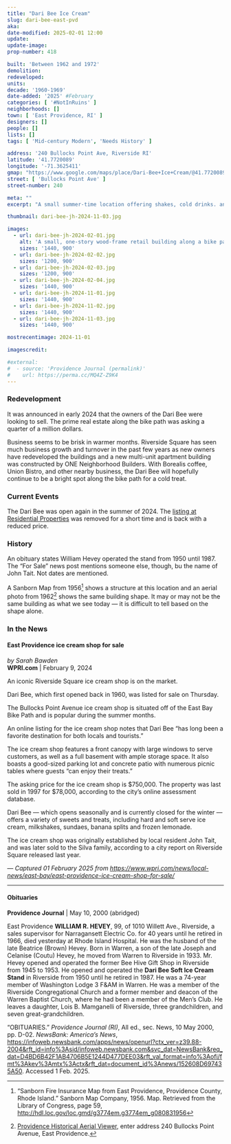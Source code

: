 ```yaml
---
title: "Dari Bee Ice Cream"
slug: dari-bee-east-pvd
aka:
date-modified: 2025-02-01 12:00
update:
update-image:
prop-number: 418

built: 'Between 1962 and 1972'
demolition:
redeveloped:
units:
decade: '1960-1969'
date-added: '2025' #February
categories: [ '#NotInRuins' ]
neighborhoods: []
town: [ 'East Providence, RI' ]
designers: []
people: []
lists: []
tags: [ 'Mid-century Modern', 'Needs History' ]

address: '240 Bullocks Point Ave, Riverside RI'
latitude: '41.7720089'
longitude: '-71.3625411'
gmap: "https://www.google.com/maps/place/Dari-Bee+Ice+Cream/@41.7720089,-71.3625411,85m/data=!3m1!1e3!4m6!3m5!1s0x89e4503e30b75243:0x54d4565c91899794!8m2!3d41.7719824!4d-71.3623983!16s%2Fg%2F1tffqc3f?entry=ttu&g_ep=EgoyMDI1MDEyOS4xIKXMDSoJLDEwMjExMjMzSAFQAw%3D%3D"
street: [ 'Bullocks Point Ave' ]
street-number: 240

meta: ""
excerpt: "A small summer-time location offering shakes, cold drinks. and ice cream along the East Bay Bike Path"

thumbnail: dari-bee-jh-2024-11-03.jpg

images:
  - url: dari-bee-jh-2024-02-01.jpg
    alt: 'A small, one-story wood-frame retail building along a bike path and former train track bed. There are wide, flat commercial windows and the roof has a deep overhang on the front and sides. The rear wall is cinder block.'
    sizes: '1440, 900'
  - url: dari-bee-jh-2024-02-02.jpg
    sizes: '1200, 900'
  - url: dari-bee-jh-2024-02-03.jpg
    sizes: '1200, 900'
  - url: dari-bee-jh-2024-02-04.jpg
    sizes: '1440, 900'
  - url: dari-bee-jh-2024-11-01.jpg
    sizes: '1440, 900'
  - url: dari-bee-jh-2024-11-02.jpg
    sizes: '1440, 900'
  - url: dari-bee-jh-2024-11-03.jpg
    sizes: '1440, 900'

mostrecentimage: 2024-11-01

imagescredit:

#external:
#  - source: 'Providence Journal (permalink)'
#    url: https://perma.cc/MQ4Z-Z9K4
---
```


### Redevelopment

It was announced in early 2024 that the owners of the Dari Bee were looking to sell. The prime real estate along the bike path was asking a quarter of a million dollars.

Business seems to be brisk in warmer months. Riverside Square has seen much business growth and turnover in the past few years as new owners have redeveloped the buildings and a new multi-unit apartment building was constructed by ONE Neighborhood Builders. With Borealis coffee, Union Bistro, and other nearby business, the Dari Bee will hopefully continue to be a bright spot along the bike path for a cold treat.


### Current Events

The Dari Bee was open again in the summer of 2024. The [listing at Residential Properties](https://www.residentialproperties.com//commercial/ris/1102520303/240-bullocks-point-avenue-east-providence-ri-02915) was removed for a short time and is back with a reduced price.


### History

An obituary states William Hevey operated the stand from 1950 until 1987. The “For Sale” news post mentions someone else, though, bu the name of John Tait. Not dates are mentioned.

A Sanborn Map from 1956[^1] shows a structure at this location and an aerial photo from 1962[^2] shows the same building shape. It may or may not be the same building as what we see today — it is difficult to tell based on the shape alone.

[^1]: “Sanborn Fire Insurance Map from East Providence, Providence County, Rhode Island.” Sanborn Map Company, 1956. Map. Retrieved from the Library of Congress, page 59, http://hdl.loc.gov/loc.gmd/g3774em.g3774em_g080831956

[^2]: [Providence Historical Aerial Viewer](https://experience.arcgis.com/experience/df401367ce96417c9990726ab82b0dad/), enter address 240 Bullocks Point Avenue, East Providence.


### In the News

####  East Providence ice cream shop for sale

_by Sarah Bawden_  
**WPRI.com** | February 9, 2024

An iconic Riverside Square ice cream shop is on the market.

Dari Bee, which first opened back in 1960, was listed for sale on Thursday.

The Bullocks Point Avenue ice cream shop is situated off of the East Bay Bike Path and is popular during the summer months.

An online listing for the ice cream shop notes that Dari Bee “has long been a favorite destination for both locals and tourists.”

The ice cream shop features a front canopy with large windows to serve customers, as well as a full basement with ample storage space. It also boasts a good-sized parking lot and concrete patio with numerous picnic tables where guests “can enjoy their treats.”

The asking price for the ice cream shop is $750,000. The property was last sold in 1997 for $78,000, according to the city’s online assessment database.

Dari Bee — which opens seasonally and is currently closed for the winter — offers a variety of sweets and treats, including hard and soft serve ice cream, milkshakes, sundaes, banana splits and frozen lemonade.

The ice cream shop was originally established by local resident John Tait, and was later sold to the Silva family, according to a city report on Riverside Square released last year.

— _Captured 01 February 2025 from https://www.wpri.com/news/local-news/east-bay/east-providence-ice-cream-shop-for-sale/_

***

#### Obituaries

**Providence Journal** | May 10, 2000 (abridged)

East Providence **WILLIAM R. HEVEY**, 99, of 1010 Willett Ave., Riverside, a sales supervisor for Narragansett Electric Co. for 40 years until he retired in 1966, died yesterday at Rhode Island Hospital. He was the husband of the late Beatrice (Brown) Hevey. Born in Warren, a son of the late Joseph and Celanise (Coutu) Hevey, he moved from Warren to Riverside in 1933. Mr. Hevey opened and operated the former Bee Hive Gift Shop in Riverside from 1945 to 1953. He opened and operated the **Dari Bee Soft Ice Cream Stand** in Riverside from 1950 until he retired in 1987. He was a 74-year member of Washington Lodge 3 F&AM in Warren. He was a member of the Riverside Congregational Church and a former member and deacon of the Warren Baptist Church, where he had been a member of the Men’s Club. He leaves a daughter, Lois B. Mamganelli of Riverside, three grandchildren, and seven great-grandchildren.

“OBITUARIES.” <em>Providence Journal (RI)</em>, All ed., sec. News, 10 May 2000, pp. D-02. <em>NewsBank: America’s News</em>, https://infoweb.newsbank.com/apps/news/openurl?ctx_ver=z39.88-2004&rft_id=info%3Asid/infoweb.newsbank.com&svc_dat=NewsBank&req_dat=D4BD6B42F1AB4706B5E1244D477DEE03&rft_val_format=info%3Aofi/fmt%3Akev%3Amtx%3Actx&rft_dat=document_id%3Anews/152608D697435A50. Accessed 1 Feb. 2025.

